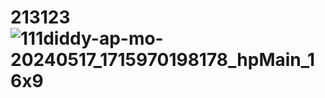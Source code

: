 # 213123![111diddy-ap-mo-20240517_1715970198178_hpMain_16x9](https://github.com/user-attachments/assets/89b5a5d9-d5a1-4669-9905-2040aca7a38d)
